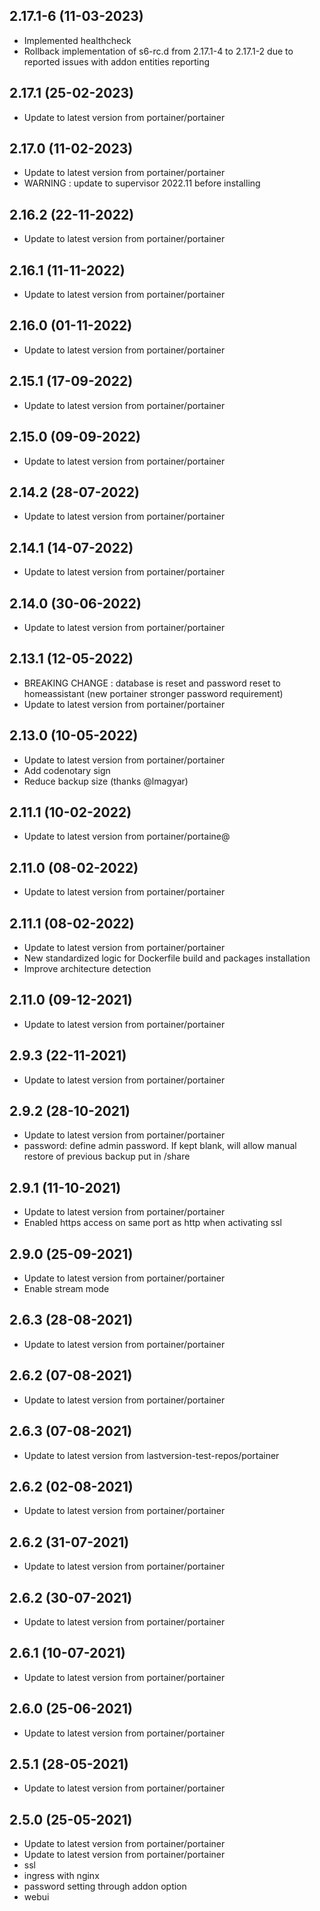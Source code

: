 
## 2.17.1-6 (11-03-2023)
- Implemented healthcheck
- Rollback implementation of s6-rc.d from 2.17.1-4 to 2.17.1-2 due to reported issues with addon entities reporting

## 2.17.1 (25-02-2023)
- Update to latest version from portainer/portainer

## 2.17.0 (11-02-2023)
- Update to latest version from portainer/portainer
- WARNING : update to supervisor 2022.11 before installing

## 2.16.2 (22-11-2022)
- Update to latest version from portainer/portainer

## 2.16.1 (11-11-2022)
- Update to latest version from portainer/portainer

## 2.16.0 (01-11-2022)
- Update to latest version from portainer/portainer

## 2.15.1 (17-09-2022)
- Update to latest version from portainer/portainer

## 2.15.0 (09-09-2022)
- Update to latest version from portainer/portainer

## 2.14.2 (28-07-2022)
- Update to latest version from portainer/portainer

## 2.14.1 (14-07-2022)
- Update to latest version from portainer/portainer

## 2.14.0 (30-06-2022)
- Update to latest version from portainer/portainer

## 2.13.1 (12-05-2022)
- BREAKING CHANGE : database is reset and password reset to homeassistant (new portainer stronger password requirement)
- Update to latest version from portainer/portainer

## 2.13.0 (10-05-2022)
- Update to latest version from portainer/portainer
- Add codenotary sign
- Reduce backup size (thanks @lmagyar)

## 2.11.1 (10-02-2022)
- Update to latest version from portainer/portaine@

## 2.11.0 (08-02-2022)
- Update to latest version from portainer/portainer

## 2.11.1 (08-02-2022)
- Update to latest version from portainer/portainer
- New standardized logic for Dockerfile build and packages installation
- Improve architecture detection

## 2.11.0 (09-12-2021)

- Update to latest version from portainer/portainer

## 2.9.3 (22-11-2021)

- Update to latest version from portainer/portainer

## 2.9.2 (28-10-2021)

- Update to latest version from portainer/portainer
- password: define admin password. If kept blank, will allow manual restore of previous backup put in /share

## 2.9.1 (11-10-2021)

- Update to latest version from portainer/portainer
- Enabled https access on same port as http when activating ssl

## 2.9.0 (25-09-2021)

- Update to latest version from portainer/portainer
- Enable stream mode

## 2.6.3 (28-08-2021)

- Update to latest version from portainer/portainer

## 2.6.2 (07-08-2021)

- Update to latest version from portainer/portainer

## 2.6.3 (07-08-2021)

- Update to latest version from lastversion-test-repos/portainer

## 2.6.2 (02-08-2021)

- Update to latest version from portainer/portainer

## 2.6.2 (31-07-2021)

- Update to latest version from portainer/portainer

## 2.6.2 (30-07-2021)

- Update to latest version from portainer/portainer

## 2.6.1 (10-07-2021)

- Update to latest version from portainer/portainer

## 2.6.0 (25-06-2021)

- Update to latest version from portainer/portainer

## 2.5.1 (28-05-2021)

- Update to latest version from portainer/portainer

## 2.5.0 (25-05-2021)

- Update to latest version from portainer/portainer
- Update to latest version from portainer/portainer
- ssl
- ingress with nginx
- password setting through addon option
- webui
